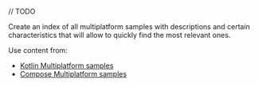 [//]: # (title: Samples)

// TODO

Create an index of all multiplatform samples with descriptions and certain characteristics that will allow to quickly find the most relevant ones.

Use content from:
* [Kotlin Multiplatform samples](https://kotlinlang.org/docs/multiplatform-mobile-samples.html)
* [Compose Multiplatform samples](https://github.com/JetBrains/compose-multiplatform/tree/master/examples#samples)
